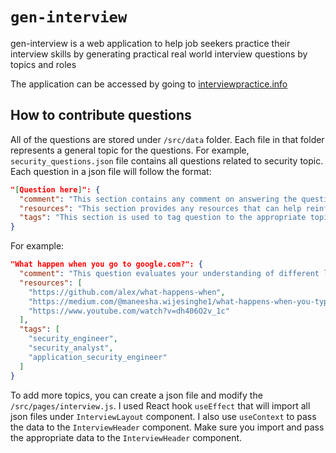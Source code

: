 # `gen-interview`

gen-interview is a web application to help job seekers practice their interview skills by generating practical real world interview questions by topics and roles

The application can be accessed by going to [interviewpractice.info](https://interviewpractice.info)

## How to contribute questions

All of the questions are stored under `/src/data` folder. Each file in that folder represents a general topic for the questions. For example, `security_questions.json` file contains all questions related to security topic. Each question in a json file will follow the format:

```json
"[Question here]": {
  "comment": "This section contains any comment on answering the question",
  "resources": "This section provides any resources that can help reinforce the understanding of the topics required to answer the question",
  "tags": "This section is used to tag question to the appropriate topics for searching and filtering"
}
```

For example:

```json
"What happen when you go to google.com?": {
  "comment": "This question evaluates your understanding of different layers of the OSI model and the protocols involved in the process. I would start from the bottom of the stack from layer 1 to layer 7. You can briefly talk about each layer in one for two sentences. Layer 1 would typically not mentioned because it represents the physical network connection. However, you can talk about ARP, how one machine knows the network gateway, dns server, and be prepare to go into the details at each layer. For example, for layer 2, make sure you know about ARP table, MAC address; for layer 6, know the HTTPS handshake, etc...",
  "resources": [
    "https://github.com/alex/what-happens-when",
    "https://medium.com/@maneesha.wijesinghe1/what-happens-when-you-type-an-url-in-the-browser-and-press-enter-bb0aa2449c1a",
    "https://www.youtube.com/watch?v=dh406O2v_1c"
  ],
  "tags": [
    "security_engineer",
    "security_analyst",
    "application_security_engineer"
  ]
}
```

To add more topics, you can create a json file and modify the `/src/pages/interview.js`. I used React hook `useEffect` that will import all json files under `InterviewLayout` component. I also use `useContext` to pass the data to the `InterviewHeader` component. Make sure you import and pass the appropriate data to the `InterviewHeader` component.
